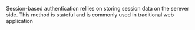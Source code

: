 Session-based authentication rellies on storing session data on the serever side. This method is stateful and is commonly used in traditional web application